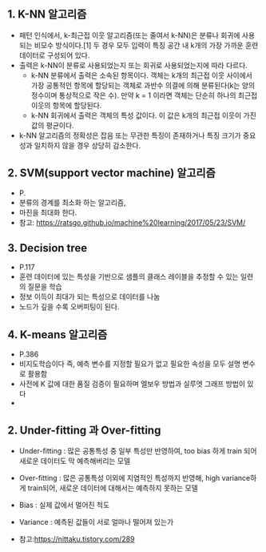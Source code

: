 

## 1. K-NN 알고리즘
 - 패턴 인식에서, k-최근접 이웃 알고리즘(또는 줄여서 k-NN)은 분류나 회귀에 사용되는 비모수 방식이다.[1] 두 경우 모두 입력이 특징 공간 내 k개의 가장 가까운 훈련 데이터로 구성되어 있다. 
 - 출력은 k-NN이 분류로 사용되었는지 또는 회귀로 사용되었는지에 따라 다르다.
     - k-NN 분류에서 출력은 소속된 항목이다. 객체는 k개의 최근접 이웃 사이에서 가장 공통적인 항목에 할당되는 객체로 과반수 의결에 의해 분류된다(k는 양의 정수이며 통상적으로 작은 수). 만약 k = 1 이라면 객체는 단순히 하나의 최근접 이웃의 항목에 할당된다.
     - k-NN 회귀에서 출력은 객체의 특성 값이다. 이 값은 k개의 최근접 이웃이 가진 값의 평균이다.
 - k-NN 알고리즘의 정확성은 잡음 또는 무관한 특징이 존재하거나 특징 크기가 중요성과 일치하지 않을 경우 상당히 감소한다.
 
 
## 2. SVM(support vector machine) 알고리즘 
 - P.
 - 분류의 경계를 최소화 하는 알고리즘,
 - 마진을 최대화 한다. 
 - 참고: https://ratsgo.github.io/machine%20learning/2017/05/23/SVM/
 
 
 
## 3. Decision tree
 - P.117
 - 훈련 데이터에 있는 특성을 기반으로 샘플의 클래스 레이블을 추정할 수 있는 일련의 질문을 학습
 - 정보 이득이 최대가 되는 특성으로 데이터를 나눔
 - 노드가 깊을 수록 오버피팅이 된다.
 
 
 
## 4. K-means 알고리즘
 - P.386
 - 비지도학습이다 즉, 예측 변수를 지정할 필요가 없고 필요한 속성을 모두 설명 변수로 활용함
 - 사전에 K 값에 대한 품질 검증이 필요하며 엘보우 방법과 실루엣 그래프 방법이 있다
 - 
 
 
 
 
## 2. Under-fitting 과 Over-fitting 
 - Under-fitting : 많은 공통특성 중 일부 특성만 반영하여, too bias 하게 train 되어 새로운 데이터도 막 예측해버리는 모델
 - Over-fitting : 많은 공통특성 이외에 지염적인 특성까지 반영해, high variance하게 train되어, 새로운 데이터에 대해서는 예측하지 못하는 모델
 
 - Bias : 실제 값에서 멀어진 척도
 - Variance : 예측된 값들이 서로 얼마나 떨어져 있는가
 - 참고:https://nittaku.tistory.com/289